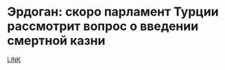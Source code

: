 # Эрдоган: скоро парламент Турции рассмотрит вопрос о введении смертной казни



[LINK](https://varlamov.ru/2042112.html)